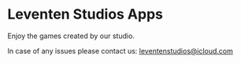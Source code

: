 # Leventen Studios Apps

Enjoy the games created by our studio.

In case of any issues please contact us: leventenstudios@icloud.com
